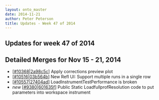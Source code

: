 ```yaml
---
layout: onto_master
date: 2014-11-21
author: Peter Peterson
title: Updates - Week 47 of 2014
---
```

Updates for week 47 of 2014
---------------------------

Detailed Merges for Nov 15 - 21, 2014
-------------------------------------
* \[[#10368](http://trac.mantidproject.org/mantid/ticket/10368)\|[2a98c5c](https://github.com/mantidproject/mantid/commit/2a98c5c29b455f21c48b782998749848445b43d1)\] Apply corrections preview plot
* \[[#10516](http://trac.mantidproject.org/mantid/ticket/10516)\|[03b564b](https://github.com/mantidproject/mantid/commit/03b564b9082d292ffe589b33f589db586dce23db)\] New Refl UI: Support multiple runs in a single row
* \[[#10557](http://trac.mantidproject.org/mantid/ticket/10557)\|[27404ad](https://github.com/mantidproject/mantid/commit/27404adda2fb371006377c28f44fae7181f62460)\] LoadInstrumentTestPerformance is broken
* *new* \[[#9380](http://trac.mantidproject.org/mantid/ticket/9380)\|[601635f](https://github.com/mantidproject/mantid/commit/601635fe89a3d56822b7a2833db9cdd361b9434b)\] Public Static LoadfullprofResolution code to put parameters into workspace instrument
